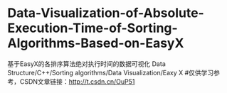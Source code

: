 # Data-Visualization-of-Absolute-Execution-Time-of-Sorting-Algorithms-Based-on-EasyX
基于EasyX的各排序算法绝对执行时间的数据可视化 Data Structure/C++/Sorting algorithms/Data Visualization/Eaxy X
#仅供学习参考，CSDN文章链接：http://t.csdn.cn/OuP51
